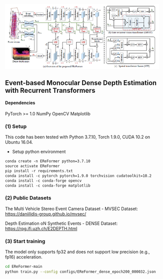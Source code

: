 ![avatar](framework.jpg)

## Event-based Monocular Dense Depth Estimation with Recurrent Transformers

#### Dependencies

PyTorch >= 1.0
NumPy
OpenCV
Matplotlib

### (1) Setup
This code has been tested with Python 3.7.10, Torch 1.9.0, CUDA 10.2 on Ubuntu 16.04.

- Setup python environment
```
conda create -n EReFormer python=3.7.10
source activate EReFormer 
pip install -r requirements.txt
conda install -c pytorch pytorch=1.9.0 torchvision cudatoolkit=10.2
conda install -c conda-forge opencv
conda install -c conda-forge matplotlib
```
### (2) Public Datasets

The Multi Vehicle Stereo Event Camera Dataset - MVSEC Dataset:
https://daniilidis-group.github.io/mvsec/

Depth Estimation oN Synthetic Events - DENSE Dataset: 
https://rpg.ifi.uzh.ch/E2DEPTH.html
  
### (3) Start training

The model only supports fp32 and does not support low precision (e.g., fp16) acceleration.

```bash
cd EReFormer-main
python train.py --config configs/EReFormer_dense_epoch200_000032.json
```
